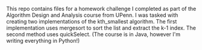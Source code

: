 This repo contains files for a homework challenge I completed as part of the Algorithm Design and Analysis course from UPenn. I was tasked with creating two implementations of the kth_smallest algorithm. The first implementation uses mergesort to sort the list and extract the k-1 index. The second method uses quickSelect. (The course is in Java, however I'm writing everything in Python!)
